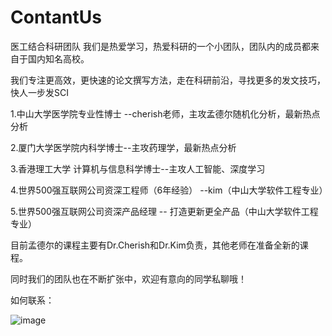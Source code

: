 # ContantUs
医工结合科研团队
我们是热爱学习，热爱科研的一个小团队，团队内的成员都来自于国内知名高校。

我们专注更高效，更快速的论文撰写方法，走在科研前沿，寻找更多的发文技巧，快人一步发SCI

1.中山大学医学院专业性博士 --cherish老师，主攻孟德尔随机化分析，最新热点分析

2.厦门大学医学院内科学博士--主攻药理学，最新热点分析

3.香港理工大学 计算机与信息科学博士--主攻人工智能、深度学习

4.世界500强互联网公司资深工程师（6年经验） --kim（中山大学软件工程专业）

5.世界500强互联网公司资深产品经理 -- 打造更新更全产品（中山大学软件工程专业）

目前孟德尔的课程主要有Dr.Cherish和Dr.Kim负责，其他老师在准备全新的课程。

同时我们的团队也在不断扩张中，欢迎有意向的同学私聊哦！


如何联系：


![image](https://github.com/flash0926/ContantUs/assets/13973391/5d5816ec-5e5e-4582-bb8e-2eaf2085b146)
